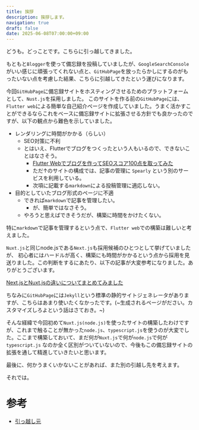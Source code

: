 ```yaml
---
title: 挨拶
description: 挨拶します。
navigation: true
draft: false
date: 2025-06-08T07:00:00+09:00
---
```


どうも。どっことです。こちらに引っ越してきました。


もともと`Blogger`を使って備忘録を投稿していましたが、`GoogleSearchConsole`がいい感じに頑張ってくれない点と、`GitHubPage`を放ったらかしにするのがもったいない点を考慮した結果、こちらに引越してきたという運びになります。


今回`GitHubPage`に備忘録サイトをホスティングさせるためのプラットフォームとして、`Nust.js`を採用しました。
このサイトを作る前の`GitHubPage`には、`Flutter web`による簡単な自己紹介ページを作成していました。うまく活かすことができるならこれをベースに備忘録サイトに拡張させる方針でも良かったのですが、以下の観点から難色を示していました。

- レンダリングに時間がかかる（らしい）
  - SEO対策に不利
  - とはいえ、Flutterでブログをつくったという人もいるので、できないことはなさそう。
    - [Flutter Webでブログを作ってSEOスコア100点を取ってみた](https://zenn.dev/qst/articles/45be4c0e82ca34)
    - ただ↑のサイトの構成では、記事の管理に `Spearly` という別のサービスを利用している。
    - 次項に記載する`markdown`による投稿管理に適応しない。
- 目的としていたブログ形式のページに不適
  - できれば`markdown`で記事を管理したい。
    - が、簡単ではなさそう。
  - やろうと思えばできそうだが、構築に時間をかけたくない。

特に`markdown`で記事を管理するという点で、`Flutter web`での構築は難しいと考えました。

`Nuxt.js`と同じnode.jsである`Next.js`も採用候補のひとつとして挙げていましたが、
初心者にはハードルが高く、構築にも時間がかかるという点から採用を見送りました。この判断をするにあたり、以下の記事が大変参考になりました。ありがとうございます。

[Next.jsとNuxt.jsの違いについてまとめてみました](https://zenn.dev/finish/articles/a50335e4cc8b38#4.-%E5%AD%A6%E7%BF%92%E6%9B%B2%E7%B7%9A%E3%81%A8%E9%96%8B%E7%99%BA%E5%8A%B9%E7%8E%87)

ちなみに`GitHubPage`には`Jekyll`という標準の静的サイトジェネレータがありますが、こちらはあまり使いたくなかったです。(~生成されるページがださい。カスタマイズしろよという話はさておき。~)


そんな経緯で今回初めて`Nuxt.js(node.js)`を使ったサイトの構築したわけですが、これまで触ることが無かった`node.js`、`typescript.js`を使うのが大変でした。ここまで構築しておいて、まだ何が`Nuxt.js`で何が`node.js`で何が`typescript.js` なのか全く区別がついていないので、今後もこの備忘録サイトの拡張を通して精進していきたいと思います。

最後に、何かうまくいかないことがあれば、また別の引越し先を考えます。

それでは。

# 参考

- [引っ越し元](https://mkt120-dev.blogspot.com/)

